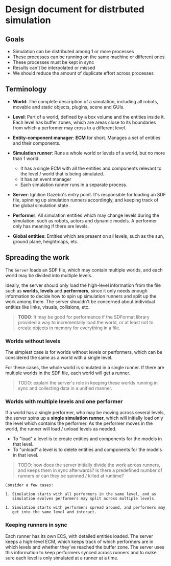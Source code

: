 # Design document for distrbuted simulation

## Goals

* Simulation can be distributed among 1 or more processes
* These processes can be running on the same machine or different ones
* These processes must be kept in sync
* Results can't be interpolated or missed
* We should reduce the amount of duplicate effort across processes

## Terminology

* **World**: The complete description of a simulation, including all robots,
    movable and static objects, plugins, scene and GUIs.

* **Level**: Part of a world, defined by a box volume and the entities inside
    it. Each level has buffer zones, which are areas close to its boundaries
    from which a performer may cross to a different level.

* **Entity-component manager**: **ECM** for short. Manages a set of entities
    and their components.

* **Simulation runner**: Runs a whole world or levels of a world, but no more
    than 1 world.
    * It has a single ECM with all the entities and components relevant to the
      level / world that is being simulated.
    * It has an event manager
    * Each simulation runner runs in a separate process.

* **Server**: Ignition Gazebo's entry point. It's responsible for loading an
    SDF file, spinning up simulation runners accordingly, and keeping track of
    the global simulation state .

* **Performer**: All simulation entities which may change levels during the
    simulation, such as robots, actors and dynamic models. A performer only
    has meaning if there are levels.

* **Global entities**: Entities which are present on all levels, such as the
    sun, ground plane, heightmaps, etc.

## Spreading the work

The `Server` loads an SDF file, which may contain multiple worlds, and each
world may be divided into multiple levels.

Ideally, the server should only load the high-level information from the file
such as **worlds**, **levels** and **performers**, since it only needs enough
information to decide how to spin up simulation runners and split up the work
among them. The server shouldn't be concerned about individual entities like
links, visuals, collisions, etc.

> **TODO**: It may be good for performance if the SDFormat library provided a
    way to incrementally load the world, or at least not to create objects in
    memory for everything in a file.

### Worlds without levels

The simplest case is for worlds without levels or performers, which can be considered the same as a world with a single level.

For these cases, the whole world is simulated in a single runner. If there are
multiple worlds in the SDF file, each world will get a runner.

> TODO: explain the server's role in keeping these worlds running in sync and
collecting data in a unified manner.

### Worlds with multiple levels and one performer

If a world has a single performer, who may be moving across several levels,
the server spins up a **single simulation runner**, which will initially load
only the level which contains the performer. As the performer moves in the
world, the runner will load / unload levels as needed.

* To "load" a level is to create entities and components for the models in that
level.
* To "unload" a level is to delete entities and components for the models in
that level.

> TODO: how does the server initially divide the work across runners, and keeps
them in sync afterwards? Is there a predefined number of runners or can they be
spinned / killed at runtime?

    Consider a few cases:

    1. Simulation starts with all performers in the same level, and as
       simulation evolves performers may split across multiple levels.

    1. Simulation starts with performers spread around, and performers may
       get into the same level and interact.


### Keeping runners in sync

Each runner has its own ECS, with detailed entities loaded. The server keeps a
high-level ECM, which keeps track of which performers are in which levels and
whether they've reached the buffer zone. The server uses this information to
keep performers synced across runners and to make sure each level is only
simulated at a runner at a time.


